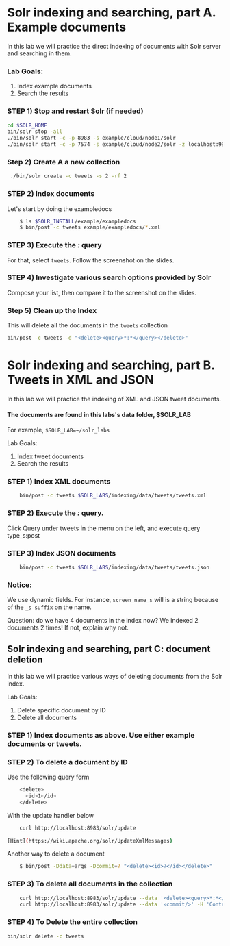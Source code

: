 # Solr indexing and searching, part A. Example documents 

In this lab we will practice the direct indexing of documents with Solr server and searching in them.

### Lab Goals:


1. Index example documents
2. Search the results


### STEP 1) Stop and restart Solr (if needed)
```bash
cd $SOLR_HOME
bin/solr stop -all
./bin/solr start -c -p 8983 -s example/cloud/node1/solr
./bin/solr start -c -p 7574 -s example/cloud/node2/solr -z localhost:9983

```


### Step 2) Create A a new collection

```bash 
 ./bin/solr create -c tweets -s 2 -rf 2

```

### STEP 2) Index documents


Let's start by doing the exampledocs

```bash
    $ ls $SOLR_INSTALL/example/exampledocs
    $ bin/post -c tweets example/exampledocs/*.xml
```

### STEP 3) Execute the *:* query
 For that, select `tweets`. Follow the screenshot on the slides.

### STEP 4) Investigate various search options provided by Solr
 Compose your list, then compare it to the screenshot on the slides.

### Step 5) Clean up the Index

This will delete all the documents in  the `tweets` collection

```bash
bin/post -c tweets -d "<delete><query>*:*</query></delete>"
```


# Solr indexing and searching, part B. Tweets in XML and JSON

In this lab we will practice the indexing of XML and JSON tweet documents.

#### The documents are found in this labs's data folder, $SOLR_LAB

For example, `$SOLR_LAB=~/solr_labs`


Lab Goals:

1. Index tweet documents
2. Search the results

### STEP 1) Index XML documents
```bash
    bin/post -c tweets $SOLR_LABS/indexing/data/tweets/tweets.xml
```
### STEP 2) Execute the *:* query. 

Click Query under tweets in the menu on the left, and execute query type_s:post

### STEP 3) Index JSON documents
```bash
    bin/post -c tweets $SOLR_LABS/indexing/data/tweets/tweets.json
```
### Notice:

We use dynamic fields. For instance, `screen_name_s` will is a string because of the `_s suffix` on the name.

Question: do we have 4 documents in the index now? We indexed 2 documents 2 times! If not, explain why not.


## Solr indexing and searching, part C: document deletion

In this lab we will practice various ways of deleting documents from the Solr index.


Lab Goals:

1. Delete specific document by ID
2. Delete all documents

### STEP 1) Index documents as above. Use either example documents or tweets.

### STEP 2) To delete a document by ID

Use the following query form
```bash
    <delete>
      <id>1</id>
    </delete>
```
With the update handler below 
```bash
    curl http://localhost:8983/solr/update
    
[Hint](https://wiki.apache.org/solr/UpdateXmlMessages)
```
Another way to delete a document
```bash
    $ bin/post -Ddata=args -Dcommit=? "<delete><id>?</id></delete>"
```
### STEP 3) To delete all documents in the collection
```bash
    curl http://localhost:8983/solr/update --data '<delete><query>*:*</query></delete>' -H 'Content-type:text/xml; charset=utf-8'
    curl http://localhost:8983/solr/update --data '<commit/>' -H 'Content-type:text/xml; charset=utf-8'
```

### STEP 4) To Delete the entire collection

```bash
bin/solr delete -c tweets
```
